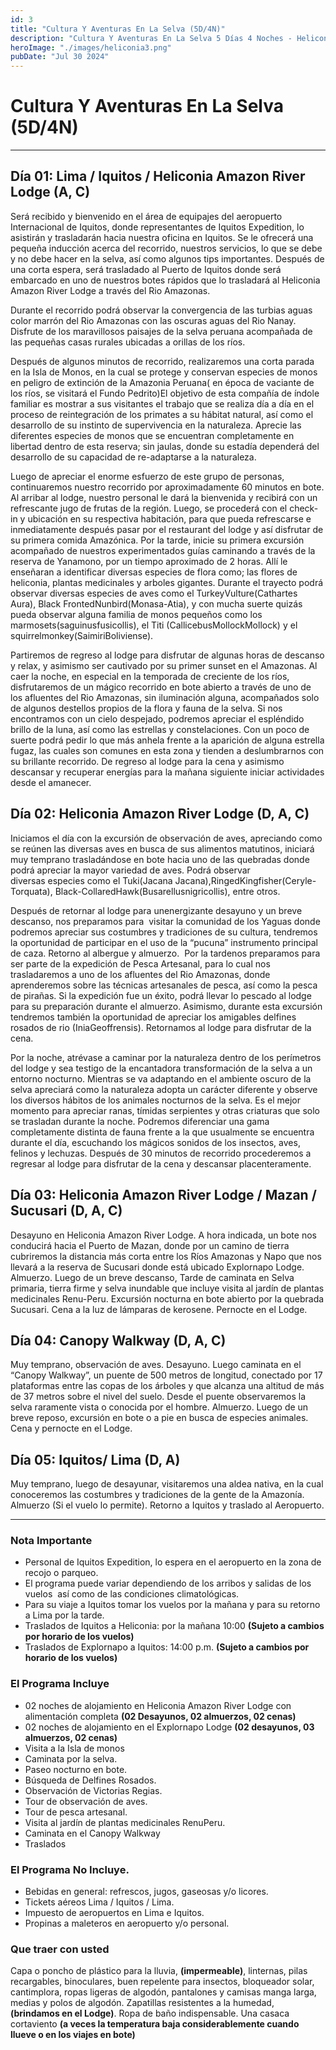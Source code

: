 ```yaml
---
id: 3
title: "Cultura Y Aventuras En La Selva (5D/4N)"
description: "Cultura Y Aventuras En La Selva 5 Días 4 Noches - Heliconia Lodge"
heroImage: "./images/heliconia3.png"
pubDate: "Jul 30 2024"
---
```


# Cultura Y Aventuras En La Selva (5D/4N)

---

## Día 01: Lima / Iquitos / Heliconia Amazon River Lodge (A, C)

Será recibido y bienvenido en el área de equipajes del aeropuerto Internacional de Iquitos, donde representantes de Iquitos Expedition, lo asistirán y trasladarán hacia nuestra oficina en Iquitos. Se le ofrecerá una pequeña inducción acerca del recorrido, nuestros servicios, lo que se debe y no debe hacer en la selva, así como algunos tips importantes. Después de una corta espera, será trasladado al Puerto de Iquitos donde será embarcado en uno de nuestros botes rápidos que lo trasladará al Heliconia Amazon River Lodge a través del Rio Amazonas.

Durante el recorrido podrá observar la convergencia de las turbias aguas color marrón del Rio Amazonas con las oscuras aguas del Rio Nanay. Disfrute de los maravillosos paisajes de la selva peruana acompañada de las pequeñas casas rurales ubicadas a orillas de los ríos.

Después de algunos minutos de recorrido, realizaremos una corta parada en la Isla de Monos, en la cual se protege y conservan especies de monos en peligro de extinción de la Amazonia Peruana( en época de vaciante de los ríos, se visitará el Fundo Pedrito)El objetivo de esta compañía de índole familiar es mostrar a sus visitantes el trabajo que se realiza día a día en el proceso de reintegración de los primates a su hábitat natural, así como el desarrollo de su instinto de supervivencia en la naturaleza. Aprecie las diferentes especies de monos que se encuentran completamente en libertad dentro de esta reserva; sin jaulas, donde su estadía dependerá del desarrollo de su capacidad de re-adaptarse a la naturaleza.

Luego de apreciar el enorme esfuerzo de este grupo de personas, continuaremos nuestro recorrido por aproximadamente 60 minutos en bote. Al arribar al lodge, nuestro personal le dará la bienvenida y recibirá con un refrescante jugo de frutas de la región. Luego, se procederá con el check-in y ubicación en su respectiva habitación, para que pueda refrescarse e inmediatamente después pasar por el restaurant del lodge y así disfrutar de su primera comida Amazónica.
Por la tarde, inicie su primera excursión acompañado de nuestros experimentados guías caminando a través de la reserva de Yanamono, por un tiempo aproximado de 2 horas. Allí le enseñaran a identificar diversas especies de flora como; las flores de heliconia, plantas medicinales y arboles gigantes. Durante el trayecto podrá observar diversas especies de aves como el TurkeyVulture(Cathartes Aura), Black FrontedNunbird(Monasa-Atia), y con mucha suerte quizás pueda observar alguna familia de monos pequeños como los marmosets(saguinusfusicollis), el Titi (CallicebusMollockMollock) y el squirrelmonkey(SaimiriBoliviense).

Partiremos de regreso al lodge para disfrutar de algunas horas de descanso y relax, y asimismo ser cautivado por su primer sunset en el Amazonas. Al caer la noche, en especial en la temporada de creciente de los ríos, disfrutaremos de un mágico recorrido en bote abierto a través de uno de los afluentes del Rio Amazonas, sin iluminación alguna, acompañados solo de algunos destellos propios de la flora y fauna de la selva. Si nos encontramos con un cielo despejado, podremos apreciar el espléndido brillo de la luna, así como las estrellas y constelaciones. Con un poco de suerte podrá pedir lo que más anhela frente a la aparición de alguna estrella fugaz, las cuales son comunes en esta zona y tienden a deslumbrarnos con su brillante recorrido. De regreso al lodge para la cena y asimismo descansar y recuperar energías para la mañana siguiente iniciar actividades desde el amanecer.

## Día 02: Heliconia Amazon River Lodge (D, A, C)

Iniciamos el día con la excursión de observación de aves, apreciando como se reúnen las diversas aves en busca de sus alimentos matutinos, iniciará muy temprano trasladándose en bote hacia uno de las quebradas donde podrá apreciar la mayor variedad de aves. Podrá observar diversas especies como el Tuki(Jacana Jacana),RingedKingfisher(Ceryle-Torquata), Black-CollaredHawk(Busarellusnigricollis), entre otros.

Después de retornar al lodge para unenergizante desayuno y un breve descanso, nos preparamos para  visitar la comunidad de los Yaguas donde podremos apreciar sus costumbres y tradiciones de su cultura, tendremos la oportunidad de participar en el uso de la “pucuna” instrumento principal de caza. Retorno al albergue y almuerzo.  Por la tardenos preparamos para ser parte de la expedición de Pesca Artesanal, para lo cual nos trasladaremos a uno de los afluentes del Rio Amazonas, donde aprenderemos sobre las técnicas artesanales de pesca, así como la pesca de pirañas. Si la expedición fue un éxito, podrá llevar lo pescado al lodge para su preparación durante el almuerzo. Asimismo, durante esta excursión tendremos también la oportunidad de apreciar los amigables delfines rosados de rio (IniaGeoffrensis). Retornamos al lodge para disfrutar de la cena.

Por la noche, atrévase a caminar por la naturaleza dentro de los perímetros del lodge y sea testigo de la encantadora transformación de la selva a un entorno nocturno. Mientras se va adaptando en el ambiente oscuro de la selva apreciará como la naturaleza adopta un carácter diferente y observe los diversos hábitos de los animales nocturnos de la selva. Es el mejor momento para apreciar ranas, tímidas serpientes y otras criaturas que solo se trasladan durante la noche. Podremos diferenciar una gama completamente distinta de fauna frente a la que usualmente se encuentra durante el día, escuchando los mágicos sonidos de los insectos, aves, felinos y lechuzas. Después de 30 minutos de recorrido procederemos a regresar al lodge para disfrutar de la cena y descansar placenteramente.

## Día 03: Heliconia Amazon River Lodge / Mazan / Sucusari (D, A, C)

Desayuno en Heliconia Amazon River Lodge. A hora indicada, un bote nos conducirá hacia el Puerto de Mazan, donde por un camino de tierra cubriremos la distancia más corta entre los Ríos Amazonas y Napo que nos llevará a la reserva de Sucusari donde está ubicado Explornapo Lodge. Almuerzo. Luego de un breve descanso, Tarde de caminata en Selva primaria, tierra firme y selva inundable que incluye visita al jardín de plantas medicinales Renu-Peru. Excursión nocturna en bote abierto por la quebrada Sucusari. Cena a la luz de lámparas de kerosene. Pernocte en el Lodge.

## Día 04: Canopy Walkway (D, A, C)

Muy temprano, observación de aves. Desayuno. Luego caminata en el “Canopy Walkway”, un puente de 500 metros de longitud, conectado por 17 plataformas entre las copas de los árboles y que alcanza una altitud de más de 37 metros sobre el nivel del suelo. Desde el puente observaremos la selva raramente vista o conocida por el hombre. Almuerzo. Luego de un breve reposo, excursión en bote o a pie en busca de especies animales. Cena y pernocte en el Lodge.

## Día 05: Iquitos/ Lima (D, A)

Muy temprano, luego de desayunar, visitaremos una aldea nativa, en la cual conoceremos las costumbres y tradiciones de la gente de la Amazonía. Almuerzo (Si el vuelo lo permite). Retorno a Iquitos y traslado al Aeropuerto.

---

### Nota Importante

- Personal de Iquitos Expedition, lo espera en el aeropuerto en la zona de recojo o parqueo.
- El programa puede variar dependiendo de los arribos y salidas de los vuelos  así como de las condiciones climatológicas.
- Para su viaje a Iquitos tomar los vuelos por la mañana y para su retorno a Lima por la tarde.
- Traslados de Iquitos a Heliconia: por la mañana 10:00 **(Sujeto a cambios por horario de los vuelos)**
- Traslados de Explornapo a Iquitos: 14:00 p.m. **(Sujeto a cambios por horario de los vuelos)**

### El Programa Incluye

- 02 noches de alojamiento en Heliconia Amazon River Lodge con alimentación completa **(02 Desayunos, 02 almuerzos, 02 cenas)**
- 02 noches de alojamiento en el Explornapo Lodge **(02 desayunos, 03 almuerzos, 02 cenas)**
- Visita a la Isla de monos
- Caminata por la selva.
- Paseo nocturno en bote.
- Búsqueda de Delfines Rosados.
- Observación de Victorias Regias.
- Tour de observación de aves.
- Tour de pesca artesanal.
- Visita al jardín de plantas medicinales RenuPeru.
- Caminata en el Canopy Walkway
- Traslados

### El Programa No Incluye.

- Bebidas en general: refrescos, jugos, gaseosas y/o licores.
- Tickets aéreos Lima / Iquitos / Lima.
- Impuesto de aeropuertos en Lima e Iquitos.
- Propinas a maleteros en aeropuerto y/o personal.

### Que traer con usted

Capa o poncho de plástico para la lluvia, **(impermeable)**, linternas, pilas recargables, binoculares, buen repelente para insectos, bloqueador solar, cantimplora, ropas ligeras de algodón, pantalones y camisas manga larga, medias y polos de algodón. Zapatillas resistentes a la humedad, **(brindamos en el Lodge)**. Ropa de baño indispensable. Una casaca cortaviento **(a veces la temperatura baja considerablemente cuando llueve o en los viajes en bote)**
